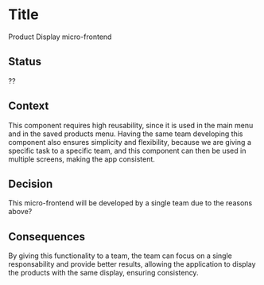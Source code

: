 # Title

Product Display micro-frontend

## Status

??

## Context

This component requires high reusability, since it is used in the main menu and in the saved products menu.
Having the same team developing this component also ensures simplicity and flexibility, because we are giving
a specific task to a specific team, and this component can then be used in multiple screens, making the app consistent.


## Decision

This micro-frontend will be developed by a single team due to the reasons above?

## Consequences

By giving this functionality to a team, the team can focus on a single responsability and provide better results, allowing the 
application to display the products with the same display, ensuring consistency. 